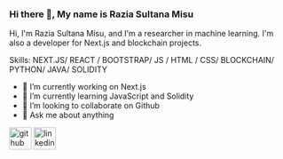 ### Hi there 👋, My name is Razia Sultana Misu
Hi, I'm Razia Sultana Misu, and I'm a researcher in machine learning. I'm also a developer for Next.js and blockchain projects. 

Skills: NEXT.JS/ REACT / BOOTSTRAP/ JS / HTML / CSS/ BLOCKCHAIN/ PYTHON/ JAVA/ SOLIDITY

- 🔭 I’m currently working on Next.js  
- 🌱 I’m currently learning JavaScript and Solidity 
- 👯 I’m looking to collaborate on Github 
- 💬 Ask me about anything 


[<img src='https://cdn.jsdelivr.net/npm/simple-icons@3.0.1/icons/github.svg' alt='github' height='40'>](https://github.com/https://github.com/raziamisu)  [<img src='https://cdn.jsdelivr.net/npm/simple-icons@3.0.1/icons/linkedin.svg' alt='linkedin' height='40'>](https://www.linkedin.com/in/https://www.linkedin.com/in/razia-sultana-misu-739632255//)  

